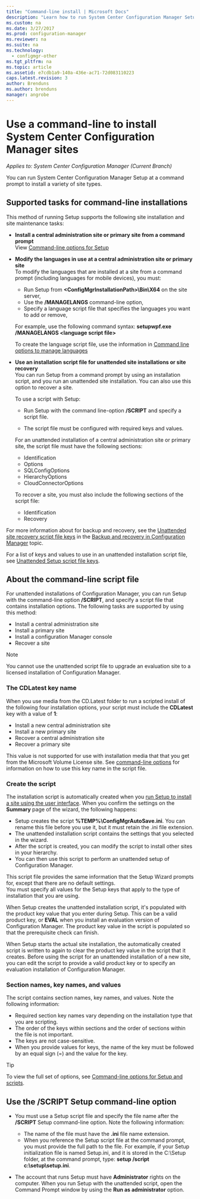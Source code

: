 ```yaml
---
title: "Command-line install | Microsoft Docs"
description: "Learn how to run System Center Configuration Manager Setup at a command prompt for a variety of site installations."
ms.custom: na
ms.date: 3/27/2017
ms.prod: configuration-manager
ms.reviewer: na
ms.suite: na
ms.technology:
  - configmgr-other
ms.tgt_pltfrm: na
ms.topic: article
ms.assetid: e7cdb1a9-140a-436e-ac71-72d083110223
caps.latest.revision: 3
author: Brenduns
ms.author: brenduns
manager: angrobe
---
```

# Use a command-line to install System Center Configuration Manager sites

*Applies to: System Center Configuration Manager (Current Branch)*

 You can run System Center Configuration Manager Setup at a command prompt to install a variety of site types.

## Supported tasks for command-line installations
 This method of running Setup supports the following site installation and site maintenance tasks:

-   **Install a central administration site or primary site from a command prompt**  
  View [Command-line options for Setup](../../../../core/servers/deploy/install/command-line-options-for-setup.md)

-  **Modify the languages in use at a central administration site or primary site**  
    To modify the languages that are installed at a site from a command prompt (including languages for mobile devices), you must:  

     -   Run Setup from **&lt;ConfigMgrInstallationPath\>\Bin\X64** on the site server,
     -   Use the **/MANAGELANGS** command-line option,
     -   Specify a language script file that specifies the languages you want to add or remove,  

    For example, use the following command syntax: **setupwpf.exe /MANAGELANGS &lt;language script file\>**  

    To create the language script file, use the information in [Command line options to manage languages](../../../../core/servers/deploy/install/command-line-options-for-setup.md#bkmk_Lang)  

-  **Use an installation script file for unattended site installations or site recovery**  
    You can run Setup from a command prompt by using an installation script, and you run an unattended site installation. You can also use this option to recover a site.    

    To use a script with Setup:  

    -   Run Setup with the command line-option **/SCRIPT** and specify a script file.  

    -   The script file must be configured with required keys and values.  

    For an unattended installation of a central administration site or primary site, the script file must have the following sections:  

    -   Identification    
    -   Options    
    -   SQLConfigOptions    
      -   HierarchyOptions    
    -   CloudConnectorOptions   

    To recover a site, you must also include the following sections of the script file:  

    -   Identification  
    -   Recovery

For more information about for backup and recovery, see the [Unattended site recovery script file keys](../../../../protect/understand/backup-and-recovery.md#BKMK_UnattendedSiteRecoveryKeys) in the [Backup and recovery in Configuration Manager](../../../../protect/understand/backup-and-recovery.md) topic.  

For a list of keys and values to use in an unattended installation script file, see [Unattended Setup script file keys](../../../../core/servers/deploy/install/command-line-options-for-setup.md#bkmk_Unattended).  

## About the command-line script file  
 For unattended installations of Configuration Manager, you can run Setup with the command-line option **/SCRIPT**, and specify a script file that contains  installation options. The following tasks are supported by using this method:  

-   Install a central administration site  
-   Install a primary site  
-   Install a configuration Manager console  
-   Recover a site  

> [!NOTE]  
>  You cannot use the unattended script file to upgrade an evaluation site to a licensed installation of Configuration Manager.  

### The CDLatest key name
When you use media from the CD.Latest folder to run a scripted install of the following four installation options, your script  must include the **CDLatest** key with a value of  **1**:
- Install a new central administration site
- Install a new primary site
- Recover a central administration site
- Recover a primary site 

This value is not supported for use with installation media that that you get from the Microsoft Volume License site.
See [command-line options](/sccm/core/servers/deploy/install/command-line-options-for-setup) for information on how to use this key name in the script file.



### Create the script
The installation script is automatically created when you [run Setup to install a site using the user interface](../../../../core/servers/deploy/install/use-the-setup-wizard-to-install-sites.md).  When you confirm the settings on the **Summary** page of the wizard, the following happens:  

-   Setup creates the script **%TEMP%\ConfigMgrAutoSave.ini**.  You can rename this file before you use it, but it must retain the .ini file extension.  
-   The unattended installation script contains the settings that you selected in the wizard.  
-   After the script is created, you can modify the script to install other sites in your hierarchy.  
-   You can then use this script to perform an unattended setup of Configuration Manager.  

This script file provides the same information that the Setup Wizard prompts for, except that there are no default settings.   
You must specify all values for the Setup keys that apply to the type of installation that you are using.   

When Setup creates the unattended installation script, it's populated with the product key value that you enter during Setup. This can be a valid product key, or **EVAL** when you install an evaluation version of Configuration Manager. The product key value in the script is populated so that the prerequisite check can finish.   

When Setup starts the actual site installation, the automatically created script is written to again to clear the product key value in the script that it creates. Before using the script for an unattended installation of a new site, you can edit the script to provide a valid product key or to specify an evaluation installation of Configuration Manager.  

### Section names, key names, and values
The script contains section names, key names, and values. Note the following information:
-   Required section key names vary depending on the installation type that you are scripting.
-   The order of the keys within sections and the order of sections within the file is not important.     
-   The keys are not case-sensitive.  
-   When you provide values for keys, the name of the key must be followed by an equal sign (=) and the value for the key.    

> [!TIP]  
>  To view the full set of options, see  [Command-line options for Setup and scripts](../../../../core/servers/deploy/install/command-line-options-for-setup.md).  

## Use the /SCRIPT Setup command-line option

-   You must use a Setup script file and specify the file name after the **/SCRIPT** Setup command-line option. Note the following information:   
    -   The name of the file must have the **.ini** file name extension.  
    -   When you reference the Setup script file at the command prompt, you must provide the full path to the file. For example, if your Setup initialization file is named Setup.ini, and it is stored in the C:\Setup folder, at the command prompt, type:  **setup /script c:\setup\setup.ini**.  

-   The account that runs Setup must have **Administrator** rights on the computer. When you run Setup with the unattended script, open the Command Prompt window by using the **Run as administrator** option.   
